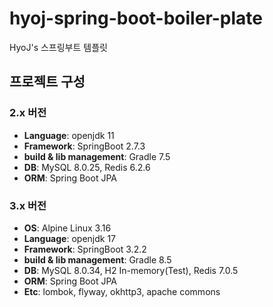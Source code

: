 # hyoj-spring-boot-boiler-plate
HyoJ's 스프링부트 템플릿

## 프로젝트 구성
### 2.x 버전
- **Language**: openjdk 11
- **Framework**: SpringBoot 2.7.3
- **build & lib management**: Gradle 7.5
- **DB**: MySQL 8.0.25, Redis 6.2.6
- **ORM**: Spring Boot JPA

### 3.x 버전
- **OS**: Alpine Linux 3.16
- **Language**: openjdk 17
- **Framework**: SpringBoot 3.2.2
- **build & lib management**: Gradle 8.5
- **DB**: MySQL 8.0.34, H2 In-memory(Test), Redis 7.0.5
- **ORM**: Spring Boot JPA
- **Etc**: lombok, flyway, okhttp3, apache commons

